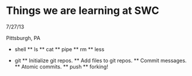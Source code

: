 Things we are learning at SWC
=============================
7/27/13 

Pittsburgh, PA

* shell
** ls
** cat
** pipe
** rm
** less

* git
** Initialize git repos.
** Add files to git repos.
** Commit messages.
** Atomic commits.
** push
** forking!
